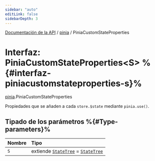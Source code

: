 ```yaml
---
sidebar: "auto"
editLink: false
sidebarDepth: 3
---
```


[Documentación de la API](../index.md) / [pinia](../modules/pinia.md) / PiniaCustomStateProperties

# Interfaz: PiniaCustomStateProperties<S\> %{#interfaz-piniacustomstateproperties-s}%

[pinia](../modules/pinia.md).PiniaCustomStateProperties

Propiedades que se añaden a cada `store.$state` mediante `pinia.use()`.

## Tipado de los parámetros %{#Type-parameters}%

| Nombre | Tipo |
| :------ | :------ |
| `S` | extiende [`StateTree`](../modules/pinia.md#statetree) = [`StateTree`](../modules/pinia.md#statetree) |
